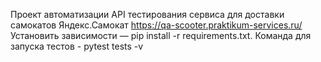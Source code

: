 Проект автоматизации API тестирования сервиса для доставки самокатов Яндекс.Самокат https://qa-scooter.praktikum-services.ru/ 
Установить зависимости — pip install -r requirements.txt. 
Команда для запуска тестов - pytest tests -v